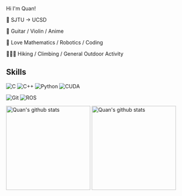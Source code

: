 Hi I'm Quan!

🔭 SJTU -> UCSD

🎸 Guitar / Violin / Anime

🤔 Love Mathematics / Robotics / Coding

🧗🏻‍♀️ Hiking / Climbing / General Outdoor Activity

## Skills
![C](https://img.shields.io/badge/-C-239DFF?style=flat-square&logo=c&logoColor=white)
![C++](https://img.shields.io/badge/-C%2B%2B-00599C?style=flat-square&logo=c%2B%2B&logoColor=white)
![Python](https://img.shields.io/badge/-Python-3776AB?style=flat-square&logo=Python&logoColor=white)
![CUDA](https://img.shields.io/badge/-CUDA-76B900?style=flat-square&logo=NVIDIA&logoColor=white)

![Git](https://img.shields.io/badge/-Git-F05032?style=flat-square&logo=git&logoColor=white)
![ROS](https://img.shields.io/badge/-ROS-blue?logo=ros)

<p align="left">
<img alt="Quan's github stats" height='230' src="https://github-readme-stats.vercel.app/api?username=CHOcho-quan&show_icons=true&include_all_commits=true&count_private=true&theme=dracula">
<img alt="Quan's github stats" height='230' src="https://github-readme-stats.vercel.app/api/top-langs/?username=CHOcho-quan&hide=c,javascript&theme=dracula&layout=compact">
</p>


<!--
**shineyruan/shineyruan** is a ✨ _special_ ✨ repository because its `README.md` (this file) appears on your GitHub profile.

Here are some ideas to get you started:

- 🔭 I’m currently working on ...
- 🌱 I’m currently learning ...
- 👯 I’m looking to collaborate on ...
- 🤔 I’m looking for help with ...
- 💬 Ask me about ...
- 📫 How to reach me: ...
- 😄 Pronouns: ...
- ⚡ Fun fact: ...
-->

